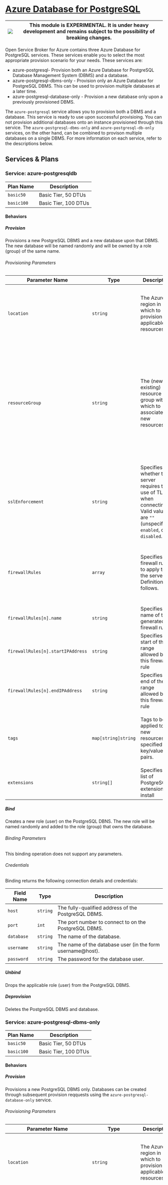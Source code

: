# [Azure Database for PostgreSQL](https://azure.microsoft.com/en-us/services/postgresql/)

|![](https://upload.wikimedia.org/wikipedia/commons/thumb/1/17/Warning.svg/50px-Warning.svg.png) | This module is EXPERIMENTAL. It is under heavy development and remains subject to the possibility of breaking changes. |
|---|---|

Open Service Broker for Azure contains three Azure Database for PostgreSQL services. These services enable you to select the most appropriate provision scenario for your needs. These services are:

* azure-postgresql- Provision both an Azure Database for PostgreSQL Database Management System (DBMS) and a database.
* azure-postgresql-dbms-only - Provision only an Azure Database for PostgreSQL DBMS. This can be used to provision multiple databases at a later time.
* azure-postgresql-database-only - Provision a new database only upon a previously provisioned DBMS.

The `azure-postgresql` service allows you to provision both a DBMS and a database. This service is ready to use upon successful provisioing. You can not provision additional databases onto an instance provisioned through this service. The `azure-postgresql-dbms-only` and `azure-postgresql-db-only` services, on the other hand, can be combined to provison multiple databases on a single DBMS.  For more information on each service, refer to the descriptions below.

## Services & Plans

### Service: azure-postgresqldb

| Plan Name | Description |
|-----------|-------------|
| `basic50` | Basic Tier, 50 DTUs |
| `basic100` | Basic Tier, 100 DTUs |

#### Behaviors

##### Provision

Provisions a new PostgreSQL DBMS and a new database upon that DBMS. The new
database will be named randomly and will be owned by a role (group) of the same
name.

###### Provisioning Parameters

| Parameter Name | Type | Description | Required | Default Value |
|----------------|------|-------------|----------|---------------|
| `location` | `string` | The Azure region in which to provision applicable resources. | Required _unless_ an administrator has configured the broker itself with a default location. | The broker's default location, if configured. |
| `resourceGroup` | `string` | The (new or existing) resource group with which to associate new resources. | N | If an administrator has configured the broker itself with a default resource group and nonde is specified, that default will be applied, otherwise, a new resource group will be created with a UUID as its name. |
| `sslEnforcement` | `string` | Specifies whether the server requires the use of TLS when connecting. Valid valued are `""` (unspecified), `enabled`, or `disabled`. | N | `""`. Left unspecified, SSL _will_ be enforced. |
| `firewallRules`  | `array` | Specifies the firewall rules to apply to the server. Definition follows. | N | `[]` Left unspecified, Firewall will default to only Azure IPs. If rules are provided, they must have valid values. |
| `firewallRules[n].name` | `string` | Specifies the name of the generated firewall rule |Y | |
| `firewallRules[n].startIPAddress` | `string` | Specifies the start of the IP range allowed by this firewall rule | Y | |
| `firewallRules[n].endIPAddress` | `string` | Specifies the end of the IP range allowed by this firewall rule | Y | |
| `tags` | `map[string]string` | Tags to be applied to new resources, specified as key/value pairs. | N | Tags (even if none are specified) are automatically supplemented with `heritage: open-service-broker-azure`. |
| `extensions` | `string[]` | Specifies a list of PostgreSQL extensions to install | N | |

##### Bind

Creates a new role (user) on the PostgreSQL DBNS. The new role will be named
randomly and added to the  role (group) that owns the database.

###### Binding Parameters

This binding operation does not support any parameters.

###### Credentials

Binding returns the following connection details and credentials:

| Field Name | Type | Description |
|------------|------|-------------|
| `host` | `string` | The fully-qualified address of the PostgreSQL DBMS. |
| `port` | `int` | The port number to connect to on the PostgreSQL DBMS. |
| `database` | `string` | The name of the database. |
| `username` | `string` | The name of the database user (in the form username@host). |
| `password` | `string` | The password for the database user. |

##### Unbind

Drops the applicable role (user) from the PostgreSQL DBMS.

##### Deprovision

Deletes the PostgreSQL DBMS and database.

### Service: azure-postgresql-dbms-only

| Plan Name | Description |
|-----------|-------------|
| `basic50` | Basic Tier, 50 DTUs |
| `basic100` | Basic Tier, 100 DTUs |

#### Behaviors

##### Provision

Provisions a new PostgreSQL DBMS only. Databases can be created through subsequent provision reqquests using the `azure-postgresql-database-only` service.

###### Provisioning Parameters

| Parameter Name | Type | Description | Required | Default Value |
|----------------|------|-------------|----------|---------------|
| `location` | `string` | The Azure region in which to provision applicable resources. | Required _unless_ an administrator has configured the broker itself with a default location. | The broker's default location, if configured. |
| `resourceGroup` | `string` | The (new or existing) resource group with which to associate new resources. | N | If an administrator has configured the broker itself with a default resource group and nonde is specified, that default will be applied, otherwise, a new resource group will be created with a UUID as its name. |
| `alias` | `string` | Y | Specifies an alias that can be used by later provision actions to create databases on this DBMS. |
| `sslEnforcement` | `string` | Specifies whether the server requires the use of TLS when connecting. Valid valued are `""` (unspecified), `enabled`, or `disabled`. | N | `""`. Left unspecified, SSL _will_ be enforced. |
| `firewallRules`  | `array` | Specifies the firewall rules to apply to the server. Definition follows. | N | `[]` Left unspecified, Firewall will default to only Azure IPs. If rules are provided, they must have valid values. |
| `firewallRules[n].name` | `string` | Specifies the name of the generated firewall rule |Y | |
| `firewallRules[n].startIPAddress` | `string` | Specifies the start of the IP range allowed by this firewall rule | Y | |
| `firewallRules[n].endIPAddress` | `string` | Specifies the end of the IP range allowed by this firewall rule | Y | |
| `tags` | `map[string]string` | Tags to be applied to new resources, specified as key/value pairs. | N | Tags (even if none are specified) are automatically supplemented with `heritage: open-service-broker-azure`. |

##### Bind

This service is not bindable.

###### Binding Parameters

This service is not bindable.

###### Credentials

This service is not bindable.

##### Unbind

This service is not bindable.

##### Deprovision

Deletes the PostgreSQL DBMS only. If atabases have been provisioned on this DBMS, deprovisioning will be deferred until all databases have been deprovisioned.

### Service: azure-postgresql-database-only

| Plan Name | Description |
|-----------|-------------|
| `database-only` | New database on existing DBMS |

#### Behaviors

##### Provision

Provisions a new PostgreSQL DBMS and a new database upon that DBMS. The new
database will be named randomly and will be owned by a role (group) of the same
name.

###### Provisioning Parameters

| Parameter Name | Type | Description | Required | Default Value |
|----------------|------|-------------|----------|---------------|
| `extensions` | `string[]` | Specifies a list of PostgreSQL extensions to install | N | |
| `parentAlias` | `string` | Specifies the alias of the DBMS upon which the database should be provisioned. | Y | |

##### Bind

Creates a new role (user) on the PostgreSQL DBNS. The new role will be named
randomly and added to the  role (group) that owns the database.

###### Binding Parameters

This binding operation does not support any parameters.

###### Credentials

Binding returns the following connection details and credentials:

| Field Name | Type | Description |
|------------|------|-------------|
| `host` | `string` | The fully-qualified address of the PostgreSQL DBMS. |
| `port` | `int` | The port number to connect to on the PostgreSQL DBMS. |
| `database` | `string` | The name of the database. |
| `username` | `string` | The name of the database user (in the form username@host). |
| `password` | `string` | The password for the database user. |

##### Unbind

Drops the applicable role (user) from the PostgreSQL DBMS.

##### Deprovision

Deletes the PostgreSQL DBMS and database.